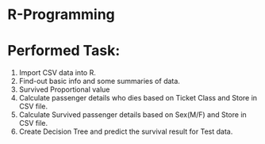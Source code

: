 # R-Programming


# Performed Task:

1. Import CSV data into R.
2. Find-out basic info and some summaries of data.
3. Survived Proportional value 
4. Calculate passenger details who dies based on Ticket Class and Store in CSV file. 
5. Calculate Survived passenger details based on Sex(M/F) and Store in CSV file. 
6. Create Decision Tree and predict the survival result for Test data. 

